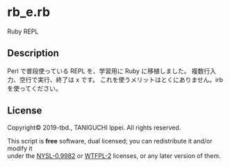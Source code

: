 # rb_e.rb

Ruby REPL

## Description

Perl で普段使っている REPL を、学習用に Ruby に移植しました。
複数行入力、空行で実行、終了は x です。
これを使うメリットはとくにありません。irb を使ってください。

## License

Copyright© 2019-tbd., TANIGUCHI Ippei. All rights reserved.

This script is **free** software, dual licensed; you can redistribute it and/or modify it  
under the [NYSL-0.9982](http://www.kmonos.net/nysl) or [WTFPL-2](http://www.wtfpl.net/txt/copying) licenses, or any later version of them.
